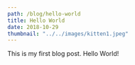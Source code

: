 ```yaml
---
path: /blog/hello-world
title: Hello World
date: 2018-10-29
thumbnail: "../../images/kitten1.jpeg"
---
```


This is my first blog post. Hello World!